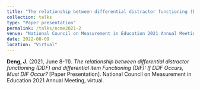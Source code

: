 ```yaml
---
title: "The relationship between differential distractor functioning (DDF) and differential item Functioning (DIF): If DDF Occurs, Must DIF Occur?"
collection: talks
type: "Paper presentation"
permalink: /talks/ncme2021-2
venue: "National Council on Measurement in Education 2021 Annual Meeting"
date: 2022-08-09
location: "Virtual"
---
```



**Deng, J.** (2021, June 8-11). <i>The relationship between differential distractor functioning (DDF) and differential item Functioning (DIF): If DDF Occurs, Must DIF Occur?</i> [Paper Presentation]. National Council on Measurement in Education 2021 Annual Meeting, virtual.